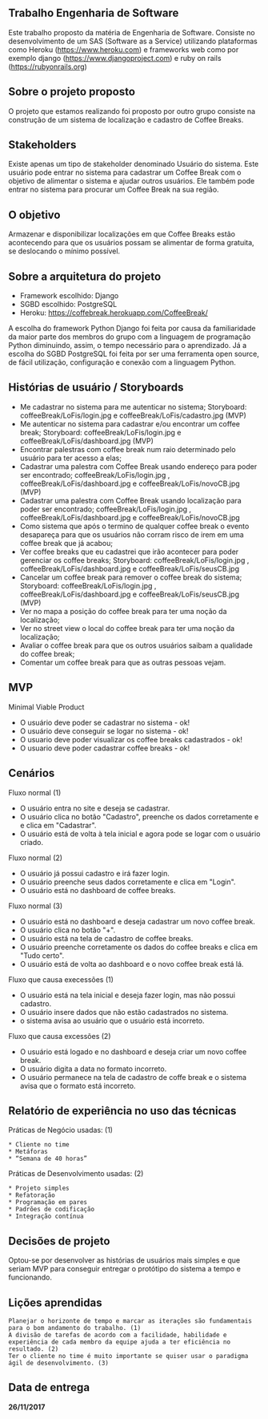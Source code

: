 ## Trabalho Engenharia de Software ##
  Este trabalho proposto da matéria de Engenharia de Software.
   Consiste no desenvolvimento de um SAS (Software as a Service) utilizando
   plataformas como Heroku (https://www.heroku.com) e frameworks web como por exemplo django (https://www.djangoproject.com) e
   ruby on rails (https://rubyonrails.org)

## Sobre o projeto proposto ##
  O projeto que estamos realizando foi proposto por outro grupo consiste na construção de um sistema de localização
   e cadastro de Coffee Breaks.

## Stakeholders ##
  Existe apenas um tipo de stakeholder denominado Usuário do sistema.
  Este usuário pode entrar no sistema para cadastrar um Coffee Break com o objetivo de alimentar o sistema e ajudar outros usuários.
  Ele também pode entrar no sistema para procurar um Coffee Break na sua região.

## O objetivo ##
  Armazenar e disponibilizar localizações em que Coffee Breaks estão acontecendo para que os usuários possam
  se alimentar de forma gratuita, se deslocando o mínimo possível.

## Sobre a arquitetura do projeto ##
  * Framework escolhido: Django
  * SGBD escolhido: PostgreSQL
  * Heroku: https://coffebreak.herokuapp.com/CoffeeBreak/

  A escolha do framework Python Django foi feita por causa da familiaridade da maior parte dos membros do grupo com a linguagem de programação Python
  diminuindo, assim, o tempo necessário para o aprendizado.
  Já a escolha do SGBD PostgreSQL foi feita por ser uma ferramenta open source, de fácil utilização, configuração e conexão com a linguagem Python.

## Histórias de usuário / Storyboards ##
  * Me cadastrar no sistema para me autenticar no sistema; Storyboard: coffeeBreak/LoFis/login.jpg e coffeeBreak/LoFis/cadastro.jpg (MVP)
  * Me autenticar no sistema para cadastrar e/ou encontrar um coffee break; Storyboard: coffeeBreak/LoFis/login.jpg e coffeeBreak/LoFis/dashboard.jpg (MVP)
  * Encontrar palestras com coffee break num raio determinado pelo usuário para ter acesso a elas;
  * Cadastrar uma palestra com Coffee Break usando endereço para poder ser encontrado; coffeeBreak/LoFis/login.jpg , coffeeBreak/LoFis/dashboard.jpg e coffeeBreak/LoFis/novoCB.jpg (MVP)
  * Cadastrar uma palestra com Coffee Break usando localização para poder ser encontrado; coffeeBreak/LoFis/login.jpg , coffeeBreak/LoFis/dashboard.jpg e coffeeBreak/LoFis/novoCB.jpg
  * Como sistema que após o termino de qualquer coffee break o evento desapareça para que os usuários não corram risco de irem em uma coffee break que já acabou;
  * Ver coffee breaks que eu cadastrei que irão acontecer para poder gerenciar os coffee breaks; Storyboard: coffeeBreak/LoFis/login.jpg , coffeeBreak/LoFis/dashboard.jpg e coffeeBreak/LoFis/seusCB.jpg
  * Cancelar um coffee break para remover o coffee break do sistema; Storyboard: coffeeBreak/LoFis/login.jpg , coffeeBreak/LoFis/dashboard.jpg e coffeeBreak/LoFis/seusCB.jpg (MVP)
  * Ver no mapa a posição do coffee break para ter uma noção da localização;
  * Ver no street view o local do coffee break para ter uma noção da localização;
  * Avaliar o coffee break para que os outros usuários saibam a qualidade do coffee break;
  * Comentar um coffee break para que as outras pessoas vejam.

## MVP ##
 Minimal Viable Product

  * O usuário deve poder se cadastrar no sistema - ok!
  * O usuário deve conseguir se logar no sistema - ok!
  * O usuario deve poder visualizar os coffee breaks cadastrados - ok!
  * O usuario deve poder cadastrar coffee breaks - ok!

## Cenários ##
 Fluxo normal (1)
  * O usuário entra no site e deseja se cadastrar.
  * O usuário clica no botão "Cadastro", preenche os dados corretamente e e clica em "Cadastrar".
  * O usuário está de volta à tela inicial e agora pode se logar com o usuário criado.

 Fluxo normal (2)
  * O usuário já possui cadastro e irá fazer login.
  * O usuário preenche seus dados corretamente e clica em "Login".
  * O usuário está no dashboard de coffee breaks.

 Fluxo normal (3)
  * O usuário está no dashboard e deseja cadastrar um novo coffee break.
  * O usuário clica no botão "+".
  * O usuário está na tela de cadastro de coffee breaks.
  * O usuário preenche corretamente os dados do coffee breaks e clica em "Tudo certo".
  * O usuário está de volta ao dashboard e o novo coffee break está lá.

 Fluxo que causa execessões (1)
  * O usuário está na tela inicial e deseja fazer login, mas não possui cadastro.
  * O usuário insere dados que não estão cadastrados no sistema.
  * o sistema avisa ao usuário que o usuário está incorreto.

 Fluxo que causa excessões (2)
  * O usuário está logado e no dashboard e deseja criar um novo coffee break.
  * O usuário digita a data no formato incorreto.
  * O usuário permanece na tela de cadastro de coffe break e o sistema avisa que o formato está incorreto.

## Relatório de experiência no uso das técnicas ##
  Práticas de Negócio usadas: (1)

    * Cliente no time
    * Metáforas
    * “Semana de 40 horas”

  Práticas de Desenvolvimento usadas: (2)

    * Projeto simples
    * Refatoração
    * Programação em pares
    * Padrões de codificação
    * Integração contínua

## Decisões de projeto ##

  Optou-se por desenvolver as histórias de usuários mais simples e que seriam MVP para conseguir entregar o protótipo do sistema a tempo e funcionando.

## Lições aprendidas ##

    Planejar o horizonte de tempo e marcar as iterações são fundamentais para o bom andamento do trabalho. (1)
    A divisão de tarefas de acordo com a facilidade, habilidade e experiência de cada membro da equipe ajuda a ter eficiência no resultado. (2)
    Ter o cliente no time é muito importante se quiser usar o paradigma ágil de desenvolvimento. (3)


## Data de entrega ##

  **26/11/2017**
